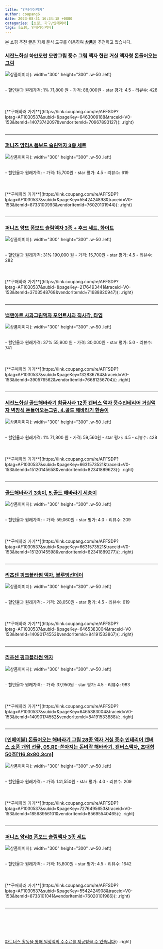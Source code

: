 ```yaml
---
title: "인테리어액자"
author: coupang6
date: 2023-08-31 16:34:18 +0800
categories: [쇼핑, 가구/인테리어]
tags: [쇼핑, 인테리어액자]
---
```


본 쇼핑 추천 글은 자체 분석 도구를 이용하여 [**상품**](https://link.coupang.com/a/bao1ui)을 추천하고 있습니다.

### [세잔느화실 하얀모란 모란그림 풍수 그림 액자 현관 거실 액자형 돈들어오는 그림](https://link.coupang.com/re/AFFSDP?lptag=AF1030537&subid=&pageKey=6463009188&traceid=V0-153&itemId=14073742097&vendorItemId=70967893127)

![상품이미지](https://thumbnail6.coupangcdn.com/thumbnails/remote/230x230ex/image/vendor_inventory/9ac7/9b8048c6b60057db187a2443ed712bc4692e1c34e38b9142726fe4307b36.jpg){: width="300" height="300" .w-50 .left}


<br>
- 할인율과 원래가격: 1%  71,800   원
- 가격: 88,000원
- star 평가: 4.5
- 리뷰수: 428
<br>
<br>
<br>
<br>
[**구매하러 가기**](https://link.coupang.com/re/AFFSDP?lptag=AF1030537&subid=&pageKey=6463009188&traceid=V0-153&itemId=14073742097&vendorItemId=70967893127){: .right}
<br>
<br>

---

### [퍼니즈 앙리A 폼보드 슬림액자 3종 세트](https://link.coupang.com/re/AFFSDP?lptag=AF1030537&subid=&pageKey=5542424898&traceid=V0-153&itemId=8733100993&vendorItemId=76020101944)

![상품이미지](https://thumbnail8.coupangcdn.com/thumbnails/remote/230x230ex/image/rs_quotation_api/nzb6yx1h/dcc38244849e416e8544638fefc755aa.jpg){: width="300" height="300" .w-50 .left}


<br>
- 할인율과 원래가격: 
- 가격: 15,700원
- star 평가: 4.5
- 리뷰수: 619
<br>
<br>
<br>
<br>
[**구매하러 가기**](https://link.coupang.com/re/AFFSDP?lptag=AF1030537&subid=&pageKey=5542424898&traceid=V0-153&itemId=8733100993&vendorItemId=76020101944){: .right}
<br>
<br>

---

### [퍼니즈 앙뜨 폼보드 슬림액자 3종 + 후크 세트, 화이트](https://link.coupang.com/re/AFFSDP?lptag=AF1030537&subid=&pageKey=2176493441&traceid=V0-153&itemId=3703548768&vendorItemId=71688820947)

![상품이미지](https://thumbnail6.coupangcdn.com/thumbnails/remote/230x230ex/image/retail/images/2020/09/11/11/9/a4b8cdf9-e726-4788-b819-11f6d359194a.jpg){: width="300" height="300" .w-50 .left}


<br>
- 할인율과 원래가격: 31%  190,000   원
- 가격: 15,700원
- star 평가: 4.5
- 리뷰수: 282
<br>
<br>
<br>
<br>
[**구매하러 가기**](https://link.coupang.com/re/AFFSDP?lptag=AF1030537&subid=&pageKey=2176493441&traceid=V0-153&itemId=3703548768&vendorItemId=71688820947){: .right}
<br>
<br>

---

### [백앤아트 사과그림액자 포인트사과 직사각, 타입](https://link.coupang.com/re/AFFSDP?lptag=AF1030537&subid=&pageKey=132836764&traceid=V0-153&itemId=390576562&vendorItemId=76681256704)

![상품이미지](https://thumbnail6.coupangcdn.com/thumbnails/remote/230x230ex/image/rs_quotation_api/8tb2yky2/279d63e21517437ebe9d1aa06884962b.jpg){: width="300" height="300" .w-50 .left}


<br>
- 할인율과 원래가격: 37%  55,900   원
- 가격: 30,000원
- star 평가: 5.0
- 리뷰수: 741
<br>
<br>
<br>
<br>
[**구매하러 가기**](https://link.coupang.com/re/AFFSDP?lptag=AF1030537&subid=&pageKey=132836764&traceid=V0-153&itemId=390576562&vendorItemId=76681256704){: .right}
<br>
<br>

---

### [세잔느화실 골드해바라기 황금사과 12종 캔버스 액자 풍수인테리어 거실액자 벽장식 돈들어오는그림, 4.골드 해바라기 한송이](https://link.coupang.com/re/AFFSDP?lptag=AF1030537&subid=&pageKey=6631573521&traceid=V0-153&itemId=15120145658&vendorItemId=82341889623)

![상품이미지](https://thumbnail10.coupangcdn.com/thumbnails/remote/230x230ex/image/vendor_inventory/bdb8/3e5413823d7ef8466b653b08ac4968c3712323537bba21abdb406fbcca14.jpg){: width="300" height="300" .w-50 .left}


<br>
- 할인율과 원래가격: 1%  71,800   원
- 가격: 59,560원
- star 평가: 4.5
- 리뷰수: 428
<br>
<br>
<br>
<br>
[**구매하러 가기**](https://link.coupang.com/re/AFFSDP?lptag=AF1030537&subid=&pageKey=6631573521&traceid=V0-153&itemId=15120145658&vendorItemId=82341889623){: .right}
<br>
<br>

---

### [골드해바라기 3송이, 5.골드 해바라기 세송이](https://link.coupang.com/re/AFFSDP?lptag=AF1030537&subid=&pageKey=6631573521&traceid=V0-153&itemId=15120145598&vendorItemId=82341889277)

![상품이미지](https://thumbnail7.coupangcdn.com/thumbnails/remote/230x230ex/image/vendor_inventory/35ce/8b320a3b3fb779e12f6c20661eb7faad85fbd0d52be64c3e177ea51bbc99.jpg){: width="300" height="300" .w-50 .left}


<br>
- 할인율과 원래가격: 
- 가격: 59,060원
- star 평가: 4.0
- 리뷰수: 209
<br>
<br>
<br>
<br>
[**구매하러 가기**](https://link.coupang.com/re/AFFSDP?lptag=AF1030537&subid=&pageKey=6631573521&traceid=V0-153&itemId=15120145598&vendorItemId=82341889277){: .right}
<br>
<br>

---

### [리츠센 핑크블라썸 액자, 블루밍선데이](https://link.coupang.com/re/AFFSDP?lptag=AF1030537&subid=&pageKey=6465383004&traceid=V0-153&itemId=14090174553&vendorItemId=84191533867)

![상품이미지](https://thumbnail10.coupangcdn.com/thumbnails/remote/230x230ex/image/vendor_inventory/1d8c/d41e19172972b87ea1a88848920b106851c89ffdd14bc11748d249777ffd.jpg){: width="300" height="300" .w-50 .left}


<br>
- 할인율과 원래가격: 
- 가격: 28,050원
- star 평가: 4.5
- 리뷰수: 619
<br>
<br>
<br>
<br>
[**구매하러 가기**](https://link.coupang.com/re/AFFSDP?lptag=AF1030537&subid=&pageKey=6465383004&traceid=V0-153&itemId=14090174553&vendorItemId=84191533867){: .right}
<br>
<br>

---

### [리츠센 핑크블라썸 액자](https://link.coupang.com/re/AFFSDP?lptag=AF1030537&subid=&pageKey=6465383004&traceid=V0-153&itemId=14090174552&vendorItemId=84191533888)

![상품이미지](https://thumbnail9.coupangcdn.com/thumbnails/remote/230x230ex/image/vendor_inventory/8ca7/cba4bcf05309308b55d7ecf802a71f0ef4ff5ca87b932cbaa48bea4aa288.png){: width="300" height="300" .w-50 .left}


<br>
- 할인율과 원래가격: 
- 가격: 37,950원
- star 평가: 4.5
- 리뷰수: 983
<br>
<br>
<br>
<br>
[**구매하러 가기**](https://link.coupang.com/re/AFFSDP?lptag=AF1030537&subid=&pageKey=6465383004&traceid=V0-153&itemId=14090174552&vendorItemId=84191533888){: .right}
<br>
<br>

---

### [[인메이블] 돈들어오는 해바라기 그림 28종 액자 거실 풍수 인테리어 캔버스 소품 개업 선물, 05.RE-쏟아지는 돈벼락 해바라기, 캔버스액자, 초대형 50호[116.8x80.3cm]](https://link.coupang.com/re/AFFSDP?lptag=AF1030537&subid=&pageKey=7276495653&traceid=V0-153&itemId=18568956101&vendorItemId=85695540465)

![상품이미지](https://thumbnail8.coupangcdn.com/thumbnails/remote/230x230ex/image/vendor_inventory/2824/3f1d4648f72b5f55419ee5d4b279c8f8262d3faefb3ecb155253259858a1.jpg){: width="300" height="300" .w-50 .left}


<br>
- 할인율과 원래가격: 
- 가격: 141,550원
- star 평가: 4.0
- 리뷰수: 209
<br>
<br>
<br>
<br>
[**구매하러 가기**](https://link.coupang.com/re/AFFSDP?lptag=AF1030537&subid=&pageKey=7276495653&traceid=V0-153&itemId=18568956101&vendorItemId=85695540465){: .right}
<br>
<br>

---

### [퍼니즈 앙리B 폼보드 슬림액자 3종 세트](https://link.coupang.com/re/AFFSDP?lptag=AF1030537&subid=&pageKey=5542424908&traceid=V0-153&itemId=8733101041&vendorItemId=76020101986)

![상품이미지](https://thumbnail8.coupangcdn.com/thumbnails/remote/230x230ex/image/rs_quotation_api/qbfnfvo3/f2c49774a9294c88995269108855cbf9.jpg){: width="300" height="300" .w-50 .left}


<br>
- 할인율과 원래가격: 
- 가격: 15,800원
- star 평가: 4.5
- 리뷰수: 1642
<br>
<br>
<br>
<br>
[**구매하러 가기**](https://link.coupang.com/re/AFFSDP?lptag=AF1030537&subid=&pageKey=5542424908&traceid=V0-153&itemId=8733101041&vendorItemId=76020101986){: .right}
<br>
<br>

---
<br><br><br><br><br> [파트너스 활동을 통해 일정액의 수수료를 제공받을 수 있습니다](https://link.coupang.com/a/bao1ui){: .right}